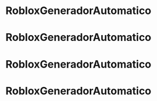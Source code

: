 # RobloxGeneradorAutomatico
# RobloxGeneradorAutomatico
# RobloxGeneradorAutomatico
# RobloxGeneradorAutomatico
